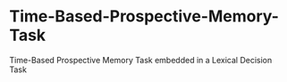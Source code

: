 # Time-Based-Prospective-Memory-Task
Time-Based Prospective Memory Task embedded in a Lexical Decision Task
